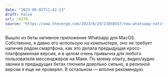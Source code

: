 ```yaml
---
date: "2023-09-02T11:42:13"
draft: False
url: /4278
source: "https://www.theverge.com/2023/8/29/23850557/new-whatsapp-native-macos-app-video-and-audio-group-calls"
---
```


Вышло из беты нативное приложение Whatsapp для MacOS. Собственно, я давно его использую на компьютере, оно не требует наличия рядом смартфона, как это делала предыдущая кросс-платформенная версия, и в целом очень привычна для любого пользователя мессенджеров на Маке. По моему опыту, видео/аудио звонки в предыдущих бетах глючили довольно сильно, в релизной версии я еще не проверял. В остальном — вполне рекомендую.
